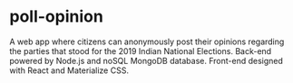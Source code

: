 # poll-opinion
A web app where citizens can anonymously post their opinions regarding the parties that stood for the 2019 Indian National Elections.
Back-end powered by Node.js and noSQL MongoDB database. Front-end designed with React and Materialize CSS.
